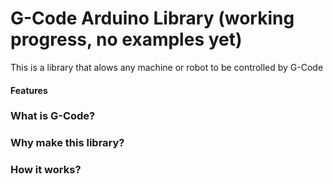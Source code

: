 # G-Code Arduino Library (working progress, no examples yet)
This is a library that alows any machine or robot to be controlled by G-Code

#### Features

### What is G-Code?

### Why make this library?

### How it works?
